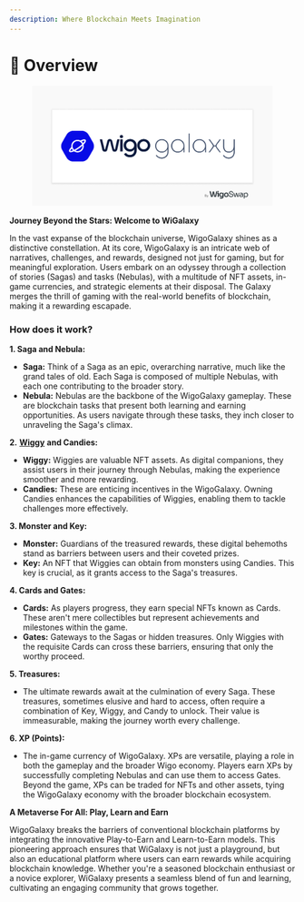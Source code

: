 ```yaml
---
description: Where Blockchain Meets Imagination
---
```


# 🌌 Overview



<figure><img src="../../.gitbook/assets/WigoGalaxy-Banner.jpg" alt=""><figcaption></figcaption></figure>

**Journey Beyond the Stars: Welcome to WiGalaxy**

In the vast expanse of the blockchain universe, WigoGalaxy shines as a distinctive constellation. At its core, WigoGalaxy is an intricate web of narratives, challenges, and rewards, designed not just for gaming, but for meaningful exploration. Users embark on an odyssey through a collection of stories (Sagas) and tasks (Nebulas), with a multitude of NFT assets, in-game currencies, and strategic elements at their disposal. The Galaxy merges the thrill of gaming with the real-world benefits of blockchain, making it a rewarding escapade.



### How does it work?

**1. Saga and Nebula:**

* **Saga:** Think of a Saga as an epic, overarching narrative, much like the grand tales of old. Each Saga is composed of multiple Nebulas, with each one contributing to the broader story.
* **Nebula:** Nebulas are the backbone of the WigoGalaxy gameplay. These are blockchain tasks that present both learning and earning opportunities. As users navigate through these tasks, they inch closer to unraveling the Saga's climax.

**2.** [**Wiggy**](../../wimart-bazaar/the-wiggies.md) **and Candies:**

* **Wiggy:** Wiggies are valuable NFT assets. As digital companions, they assist users in their journey through Nebulas, making the experience smoother and more rewarding.
* **Candies:** These are enticing incentives in the WigoGalaxy. Owning Candies enhances the capabilities of Wiggies, enabling them to tackle challenges more effectively.

**3. Monster and Key:**

* **Monster:** Guardians of the treasured rewards, these digital behemoths stand as barriers between users and their coveted prizes.
* **Key:** An NFT that Wiggies can obtain from monsters using Candies. This key is crucial, as it grants access to the Saga's treasures.

**4. Cards and Gates:**

* **Cards:** As players progress, they earn special NFTs known as Cards. These aren't mere collectibles but represent achievements and milestones within the game.
* **Gates:** Gateways to the Sagas or hidden treasures. Only Wiggies with the requisite Cards can cross these barriers, ensuring that only the worthy proceed.

**5. Treasures:**

* The ultimate rewards await at the culmination of every Saga. These treasures, sometimes elusive and hard to access, often require a combination of Key, Wiggy, and Candy to unlock. Their value is immeasurable, making the journey worth every challenge.

**6. XP (Points):**

* The in-game currency of WigoGalaxy. XPs are versatile, playing a role in both the gameplay and the broader Wigo economy. Players earn XPs by successfully completing Nebulas and can use them to access Gates. Beyond the game, XPs can be traded for NFTs and other assets, tying the WigoGalaxy economy with the broader blockchain ecosystem.

**A Metaverse For All: Play, Learn and Earn**

WigoGalaxy breaks the barriers of conventional blockchain platforms by integrating the innovative Play-to-Earn and Learn-to-Earn models. This pioneering approach ensures that WiGalaxy is not just a playground, but also an educational platform where users can earn rewards while acquiring blockchain knowledge. Whether you're a seasoned blockchain enthusiast or a novice explorer, WiGalaxy presents a seamless blend of fun and learning, cultivating an engaging community that grows together.

